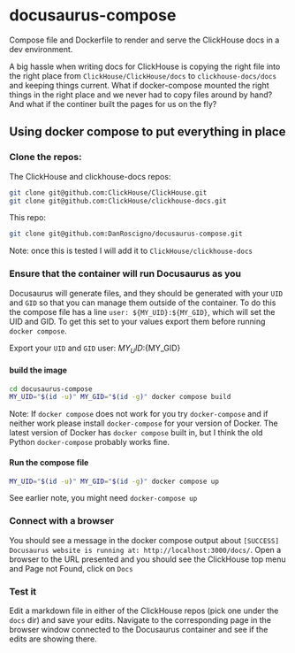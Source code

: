 # docusaurus-compose

Compose file and Dockerfile to render and serve the ClickHouse docs in a dev environment.

A big hassle when writing docs for ClickHouse is copying the right file into the right place from `ClickHouse/ClickHouse/docs` to `clickhouse-docs/docs` and keeping things current.  What if docker-compose mounted the right things in the right place and we never had to copy files around by hand?  And what if the continer built the pages for us on the fly?

## Using docker compose to put everything in place

### Clone the repos:

The ClickHouse and clickhouse-docs repos:
```bash
git clone git@github.com:ClickHouse/ClickHouse.git
git clone git@github.com:ClickHouse/clickhouse-docs.git
```

This repo:
```bash
git clone git@github.com:DanRoscigno/docusaurus-compose.git
```

  Note: once this is tested I will add it to `ClickHouse/clickhouse-docs`

### Ensure that the container will run Docusaurus as you

Docusaurus will generate files, and they should be generated with your `UID` and `GID` so that you can manage them outside of the container.  To do this the compose file has a line `user: ${MY_UID}:${MY_GID}`, which will set the UID and GID.  To get this set to your values export them before running `docker compose`.

Export your `UID` and `GID`
user: ${MY_UID}:${MY_GID}

#### build the image

```bash
cd docusaurus-compose 
MY_UID="$(id -u)" MY_GID="$(id -g)" docker compose build
```

Note: If `docker compose` does not work for you try `docker-compose` and if neither work please install `docker-compose` for your version of Docker.  The latest version of Docker has `docker compose` built in, but I think the old Python `docker-compose` probably works fine.

#### Run the compose file

```bash
MY_UID="$(id -u)" MY_GID="$(id -g)" docker compose up
```

See earlier note, you might need `docker-compose up`

### Connect with a browser

You should see a message in the docker compose output about `[SUCCESS] Docusaurus website is running at: http://localhost:3000/docs/`.  Open a browser to the URL presented and you should see the ClickHouse top menu and Page not Found, click on `Docs`

### Test it

Edit a markdown file in either of the ClickHouse repos (pick one under the `docs` dir) and save your edits.  Navigate to the corresponding page in the browser window connected to the Docusaurus container and see if the edits are showing there.
